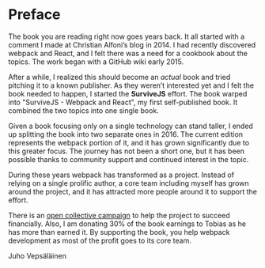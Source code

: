 # Preface

The book you are reading right now goes years back. It all started with a comment I made at Christian Alfoni’s blog in 2014. I had recently discovered webpack and React, and I felt there was a need for a cookbook about the topics. The work began with a GitHub wiki early 2015.

After a while, I realized this should become an *actual* book and tried pitching it to a known publisher. As they weren’t interested yet and I felt the book needed to happen, I started the **SurviveJS** effort. The book warped into "SurviveJS - Webpack and React", my first self-published book. It combined the two topics into one single book.

Given a book focusing only on a single technology can stand taller, I ended up splitting the book into two separate ones in 2016. The current edition represents the webpack portion of it, and it has grown significantly due to this greater focus. The journey has not been a short one, but it has been possible thanks to community support and continued interest in the topic.

During these years webpack has transformed as a project. Instead of relying on a single prolific author, a core team including myself has grown around the project, and it has attracted more people around it to support the effort.

There is an [open collective campaign](https://opencollective.com/webpack) to help the project to succeed financially. Also, I am donating 30% of the book earnings to Tobias as he has more than earned it. By supporting the book, you help webpack development as most of the profit goes to its core team.

Juho Vepsäläinen
